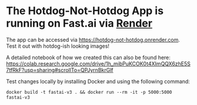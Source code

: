 # The Hotdog-Not-Hotdog App is running on Fast.ai via [Render](https://render.com)

The app can be accessed via https://hotdog-not-hotdog.onrender.com. Test it out with hotdog-ish looking images!


A detailed notebook of how we created this can also be found here:
https://colab.research.google.com/drive/1h_mibPuKCOK0t4XImQQX6zhE5S7tfRkF?usp=sharing#scrollTo=QPJyrnBkrGlf


Test changes locally by installing Docker and using the following command:

```
docker build -t fastai-v3 . && docker run --rm -it -p 5000:5000 fastai-v3
```

